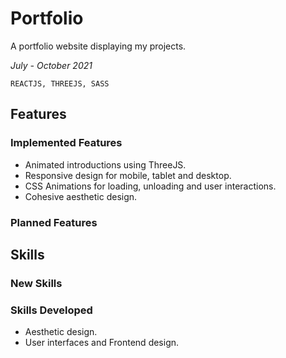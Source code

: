 # **Portfolio**

A portfolio website displaying my projects.

_July - October 2021_

```REACTJS, THREEJS, SASS```

## **Features** 

### **Implemented Features**

* Animated introductions using ThreeJS.
* Responsive design for mobile, tablet and desktop.
* CSS Animations for loading, unloading and user interactions.
* Cohesive aesthetic design.

### **Planned Features**

## **Skills**

### **New Skills**

### **Skills Developed**

* Aesthetic design.
* User interfaces and Frontend design.